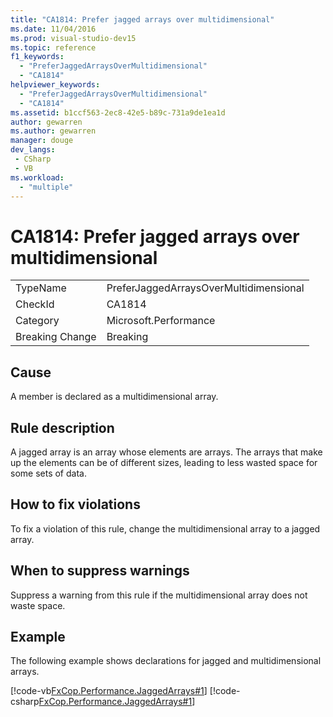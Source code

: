 ```yaml
---
title: "CA1814: Prefer jagged arrays over multidimensional"
ms.date: 11/04/2016
ms.prod: visual-studio-dev15
ms.topic: reference
f1_keywords:
  - "PreferJaggedArraysOverMultidimensional"
  - "CA1814"
helpviewer_keywords:
  - "PreferJaggedArraysOverMultidimensional"
  - "CA1814"
ms.assetid: b1ccf563-2ec8-42e5-b89c-731a9de1ea1d
author: gewarren
ms.author: gewarren
manager: douge
dev_langs:
 - CSharp
 - VB
ms.workload:
  - "multiple"
---
```

# CA1814: Prefer jagged arrays over multidimensional

|||
|-|-|
|TypeName|PreferJaggedArraysOverMultidimensional|
|CheckId|CA1814|
|Category|Microsoft.Performance|
|Breaking Change|Breaking|

## Cause
 A member is declared as a multidimensional array.

## Rule description
 A jagged array is an array whose elements are arrays. The arrays that make up the elements can be of different sizes, leading to less wasted space for some sets of data.

## How to fix violations
 To fix a violation of this rule, change the multidimensional array to a jagged array.

## When to suppress warnings
 Suppress a warning from this rule if the multidimensional array does not waste space.

## Example
 The following example shows declarations for jagged and multidimensional arrays.

 [!code-vb[FxCop.Performance.JaggedArrays#1](../code-quality/codesnippet/VisualBasic/ca1814-prefer-jagged-arrays-over-multidimensional_1.vb)]
 [!code-csharp[FxCop.Performance.JaggedArrays#1](../code-quality/codesnippet/CSharp/ca1814-prefer-jagged-arrays-over-multidimensional_1.cs)]